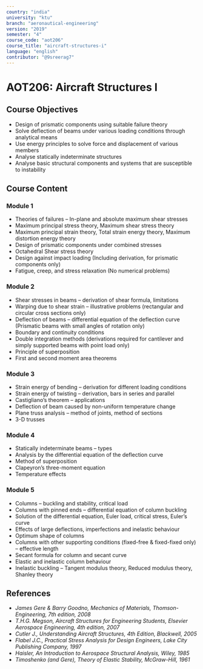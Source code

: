 ```yaml
---
country: "india"
university: "ktu"
branch: "aeronautical-engineering"
version: "2019"
semester: "4"
course_code: "aot206"
course_title: "aircraft-structures-i"
language: "english"
contributor: "@9sreerag7"
---
```


# AOT206: Aircraft Structures I

## Course Objectives

- Design of prismatic components using suitable failure theory  
- Solve deflection of beams under various loading conditions through analytical means  
- Use energy principles to solve force and displacement of various members  
- Analyse statically indeterminate structures  
- Analyse basic structural components and systems that are susceptible to instability  

## Course Content

### Module 1

- Theories of failures – In-plane and absolute maximum shear stresses  
- Maximum principal stress theory, Maximum shear stress theory  
- Maximum principal strain theory, Total strain energy theory, Maximum distortion energy theory  
- Design of prismatic components under combined stresses  
- Octahedral Shear stress theory  
- Design against impact loading (Including derivation, for prismatic components only)  
- Fatigue, creep, and stress relaxation (No numerical problems)  

### Module 2

- Shear stresses in beams – derivation of shear formula, limitations  
- Warping due to shear strain – illustrative problems (rectangular and circular cross sections only)  
- Deflection of beams – differential equation of the deflection curve (Prismatic beams with small angles of rotation only)  
- Boundary and continuity conditions  
- Double integration methods (derivations required for cantilever and simply supported beams with point load only)  
- Principle of superposition  
- First and second moment area theorems  

### Module 3

- Strain energy of bending – derivation for different loading conditions  
- Strain energy of twisting – derivation, bars in series and parallel  
- Castigliano’s theorem – applications  
- Deflection of beam caused by non-uniform temperature change  
- Plane truss analysis – method of joints, method of sections  
- 3-D trusses  

### Module 4

- Statically indeterminate beams – types  
- Analysis by the differential equation of the deflection curve  
- Method of superposition  
- Clapeyron’s three-moment equation  
- Temperature effects  

### Module 5

- Columns – buckling and stability, critical load  
- Columns with pinned ends – differential equation of column buckling  
- Solution of the differential equation, Euler load, critical stress, Euler’s curve  
- Effects of large deflections, imperfections and inelastic behaviour  
- Optimum shape of columns  
- Columns with other supporting conditions (fixed-free & fixed-fixed only) – effective length  
- Secant formula for column and secant curve  
- Elastic and inelastic column behaviour  
- Inelastic buckling – Tangent modulus theory, Reduced modulus theory, Shanley theory  

## References

- *James Gere & Barry Goodno, Mechanics of Materials, Thomson-Engineering, 7th edition, 2008*  
- *T.H.G. Megson, Aircraft Structures for Engineering Students, Elsevier Aerospace Engineering, 4th edition, 2007*  
- *Cutler J., Understanding Aircraft Structures, 4th Edition, Blackwell, 2005*  
- *Flabel J.C., Practical Stress Analysis for Design Engineers, Lake City Publishing Company, 1997*  
- *Haisler, An Introduction to Aerospace Structural Analysis, Wiley, 1985*  
- *Timoshenko (and Gere), Theory of Elastic Stability, McGraw-Hill, 1961*
